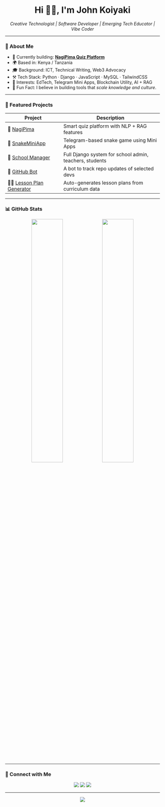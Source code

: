 <h1 align="center">Hi 👋🏾, I'm John Koiyaki</h1>

<p align="center">
  <em>Creative Technologist | Software Developer | Emerging Tech Educator | Vibe Coder</em>
</p>

---

### 🧠 About Me
- 🔭 Currently building: **[NagiPima Quiz Platform](https://github.com/polymathuniversata/NajiPima)**  
- 🌍 Based in: Kenya / Tanzania  
- 🎓 Background: ICT, Technical Writing, Web3 Advocacy  
- ⚒️ Tech Stack: Python · Django · JavaScript · MySQL · TailwindCSS  
- 🧩 Interests: EdTech, Telegram Mini Apps, Blockchain Utility, AI + RAG  
- 🧠 Fun Fact: I believe in building tools that *scale knowledge and culture*.

---

### 🚀 Featured Projects

| Project | Description |
|--------|-------------|
| 🔗 [NagiPima](https://github.com/polymathuniversata/NagiPima) | Smart quiz platform with NLP + RAG features |
| 🐍 [SnakeMiniApp](https://github.com/polymathuniversata/SnakeMiniApp) | Telegram-based snake game using Mini Apps |
| 🏫 [School Manager](https://github.com/polymathuniversata/school-management-system) | Full Django system for school admin, teachers, students |
| 🤖 [GitHub Bot](https://github.com/polymathuniversata/github-bot) | A bot to track repo updates of selected devs |
| ✍🏾 [Lesson Plan Generator](https://github.com/polymathuniversata/lesson-plan-app) | Auto-generates lesson plans from curriculum data |

---

### 📊 GitHub Stats

<p align="center">
  <img src="https://github-readme-stats.vercel.app/api?username=polymathuniversata&show_icons=true&theme=radical" width="45%"/>
  <img src="https://github-readme-streak-stats.herokuapp.com/?user=polymathuniversata&theme=radical" width="45%"/>
</p>

---

### 🔗 Connect with Me

<p align="center">
  <a href="https://twitter.com/polymathunivers"><img src="https://img.shields.io/badge/Twitter-1DA1F2?style=flat-square&logo=twitter&logoColor=white"/></a>
  <a href="mailto:your@email.com"><img src="https://img.shields.io/badge/Email-D14836?style=flat-square&logo=gmail&logoColor=white"/></a>
  <a href="https://www.linkedin.com/in/polymathuniversata"><img src="https://img.shields.io/badge/LinkedIn-0077B5?style=flat-square&logo=linkedin&logoColor=white"/></a>
</p>

---

<p align="center">
  <img src="https://capsule-render.vercel.app/api?type=waving&color=gradient&height=120&section=footer"/>
</p>
